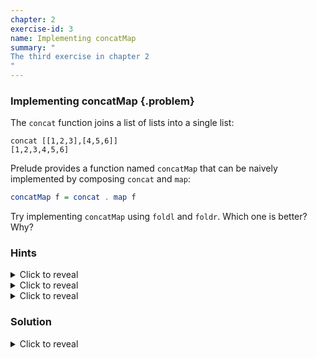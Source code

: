 ```yaml
---
chapter: 2
exercise-id: 3
name: Implementing concatMap
summary: "
The third exercise in chapter 2
"
---
```


### Implementing concatMap {.problem}

The `concat` function joins a list of lists into a single
list:

```
concat [[1,2,3],[4,5,6]]
[1,2,3,4,5,6]
```

Prelude provides a function named `concatMap` that can be
naively implemented by composing `concat` and
`map`:

```haskell
concatMap f = concat . map f
```

Try implementing `concatMap` using
`foldl` and `foldr`.  Which one is
better? Why?

### Hints

<div class="hints">
<details>
<summary>Click to reveal</summary>

<div class="details-body-outer">
<div class="details-body">
Remember that you can concatenate two lists using the `(<>)` operator:

```haskell
λ [1,2,3] <> [4,5,6]
[1,2,3,4,5,6]
```
</div>
</div>
</details>

<details>
<summary>Click to reveal</summary>

<div class="details-body-outer">
<div class="details-body">

You can concatenate two lists by folding over them using the `(<>)` operator.

```haskell
λ concatFoldl = foldl (<>) []
λ concatFoldl [[1,2],[3,4],[5,6]]
[1,2,3,4,5,6]
```
</div>
</div>
</details>


<details>
<summary>Click to reveal</summary>

<div class="details-body-outer">
<div class="details-body">
You can map over a list by applying your function and then adding the result to
a new list using `(:)`

```haskell
λ mapFoldr f = foldr (\x acc -> f x : acc) []
λ mapFoldr (+1) [1..10]
[2,3,4,5,6,7,8,9,10,11]
```
</div>
</div>
</details>
</div>

### Solution

<div class="solution">
<details>
<summary>Click to reveal</summary>

<div class="details-body-outer">
<div class="details-body">
We can write `concatMap` easily using either `foldl` or `foldr`. Let's take a
look at a `foldr` based version first:

```haskell
concatMapFoldr f = foldr (\x acc -> f x <> acc) []
```

Like the other examples where we've used `foldr`, this version of `concatMap` is
lazy and well-behaved when we need to deal with infinite lists. The most obvious
example of this is directly passing an infinite list to `concatMapFoldr`:

```haskell
λ take 10 $ concatMapFoldr (\x -> [x,x]) [1..]
[1,1,2,2,3,3,4,4,5,5]
```

We can also handle cases where the input is a finite list, but our function
outputs infinite lists that we we want to concatenate together. You'll notice in
this example we're using a new function: `repeat`. This function takes a value
and generates a list of that value repeated indefinitely:

```haskell
-- When we return an infinite list for each finite input element
λ take 10 $ concatMapFoldr (\x -> repeat x) [1,2,3]
[1,1,1,1,1,1,1,1,1,1]
```

As you might expect, we can also handle both cases at the same time. Even with
an infinitely long input, and a function that generates infinitely long lists
from each input, we're still able to get a finite result:

```haskell
-- When we return an infinite list for each of infinite inputs
λ take 10 $ concatMapFoldr (\x -> repeat x) [1..]
[1,1,1,1,1,1,1,1,1,1]
```

We can implement a `foldl` based version of `concatMap` just as easily as our
`foldr` version, we just need to flip around the order of some of our operations:

```haskell
concatMapFoldl f = foldl (\acc x -> acc <> f x) []
```

As you might expect, this version of `concatMap` doesn't do well with infinite
lists. Whether you pass in an finitely list, generate one with the function you
pass in, or both, `concatMapFoldl` will hang and ever complete.

#### So, Which One Is Better?

In most cases, `concatMapFoldr` is the version of this function that we'd want.
If we look at the behavior of the `concatMap` defined for us in `Prelude`
you'll notice it's behavior with infinite lists matches our `foldr` based
implementation:

```haskell
λ take 10 $ concatMap repeat [1..]
[1,1,1,1,1,1,1,1,1,1]
```

</div>
</div>
</details>
</div>
